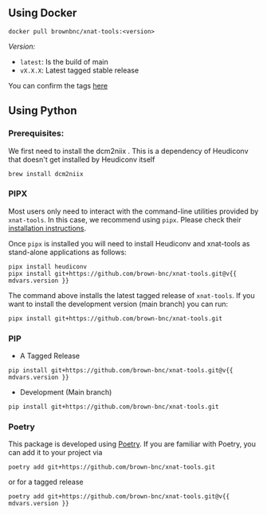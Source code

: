 ## Using Docker

```
docker pull brownbnc/xnat-tools:<version>
```

_Version:_

- `latest`: Is the build of main
- `vX.X.X`: Latest tagged stable release

You can confirm the tags [here](https://hub.docker.com/r/brownbnc/xnat-tools/tags)

## Using Python

### Prerequisites:

We first need to install the dcm2niix . This is a dependency of Heudiconv that doesn't get installed by Heudiconv itself

```
brew install dcm2niix
```

### PIPX

Most users only need to interact with the command-line utilities provided by `xnat-tools`. In this case, we recommend using `pipx`. Please check their [installation instructions](https://github.com/pipxproject/pipx).

Once `pipx` is installed you will need to install Heudiconv and xnat-tools as stand-alone applications as follows:

```
pipx install heudiconv
pipx install git+https://github.com/brown-bnc/xnat-tools.git@v{{ mdvars.version }}
```

The command above installs the latest tagged release of `xnat-tools`. If you want to install the development version (main branch) you can run:

```
pipx install git+https://github.com/brown-bnc/xnat-tools.git
```

### PIP

- A Tagged Release

```
pip install git+https://github.com/brown-bnc/xnat-tools.git@v{{ mdvars.version }}
```

- Development (Main branch)

```
pip install git+https://github.com/brown-bnc/xnat-tools.git
```

### Poetry

This package is developed using [Poetry](https://python-poetry.org). If you are familiar with Poetry, you can add it to your project via

```
poetry add git+https://github.com/brown-bnc/xnat-tools.git
```

or for a tagged release

```
poetry add git+https://github.com/brown-bnc/xnat-tools.git@v{{ mdvars.version }}
```

